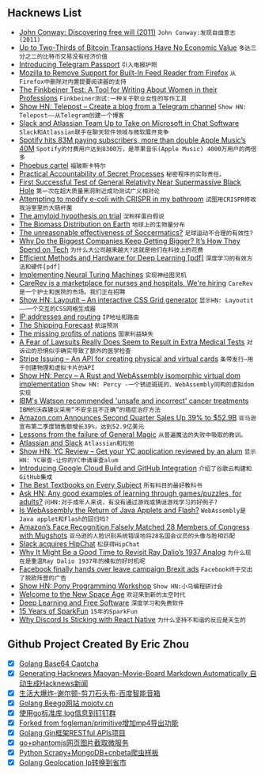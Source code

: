 ## Hacknews List


- [John Conway: Discovering free will (2011)](https://plus.maths.org/content/john-conway-discovering-free-will-part-i)  `John Conway:发现自由意志(2011)`
- [Up to Two-Thirds of Bitcoin Transactions Have No Economic Value](https://www.bloomberg.com/news/articles/2018-07-26/up-to-two-thirds-of-bitcoin-transactions-have-no-economic-value)  `多达三分之二的比特币交易没有经济价值`
- [Introducing Telegram Passport](https://telegram.org/blog/passport)  `引入电报护照`
- [Mozilla to Remove Support for Built-In Feed Reader from Firefox](https://www.bleepingcomputer.com/news/software/mozilla-to-remove-support-for-built-in-feed-reader-from-firefox/)  `从Firefox中删除对内置提要阅读器的支持`
- [The Finkbeiner Test: A Tool for Writing About Women in their Professions](http://www.lastwordonnothing.com/2017/10/26/the-finkbeiner-test-a-tool-for-writing-about-women-in-their-professions/)  `Finkbeiner测试:一种关于职业女性的写作工具`
- [Show HN: Telepost – Create a blog from a Telegram channel](https://telepost.io)  `Show HN: Telepost——从Telegram创建一个博客`
- [Slack and Atlassian Team Up to Take on Microsoft in Chat Software](https://www.bloomberg.com/news/articles/2018-07-26/slack-and-atlassian-team-up-to-take-on-microsoft-in-chat-software)  `Slack和Atlassian联手在聊天软件领域与微软展开竞争`
- [Spotify hits 83M paying subscribers, more than double Apple Music’s 40M](https://9to5mac.com/2018/07/26/spotify-paid-subscribers-q2-2018/?pushup=1)  `Spotify的付费用户达到8300万，是苹果音乐(Apple Music) 4000万用户的两倍多`
- [Phoebus cartel](https://en.wikipedia.org/wiki/Phoebus_cartel)  `福玻斯卡特尔`
- [Practical Accountability of Secret Processes](https://eprint.iacr.org/2018/697)  `秘密程序的实际责任。`
- [First Successful Test of General Relativity Near Supermassive Black Hole](https://www.eso.org/public/unitedkingdom/news/eso1825/?lang)  `第一次在超大质量黑洞附近成功测试广义相对论`
- [Attempting to modify e-coli with CRISPR in my bathroom](https://benjamin.computer/posts/2018-04-20-e-coli.html)  `试图用CRISPR修改我浴室里的大肠杆菌`
- [The amyloid hypothesis on trial](https://www.nature.com/articles/d41586-018-05719-4)  `淀粉样蛋白假说`
- [The Biomass Distribution on Earth](http://www.pnas.org/content/115/25/6506)  `地球上的生物量分布`
- [The unreasonable effectiveness of Soccermatics?](https://www.interaliamag.org/articles/david-sumpter-unreasonable-effectiveness-soccermatics/)  `足球运动不合理的有效性?`
- [Why Do the Biggest Companies Keep Getting Bigger? It’s How They Spend on Tech](https://www.wsj.com/articles/why-do-the-biggest-companies-keep-getting-bigger-its-how-they-spend-on-tech-1532610001)  `为什么大公司越来越大?这就是他们在科技上的花费`
- [Efficient Methods and Hardware for Deep Learning [pdf]](http://cs231n.stanford.edu/slides/2017/cs231n_2017_lecture15.pdf)  `深度学习的有效方法和硬件[pdf]`
- [Implementing Neural Turing Machines](https://arxiv.org/abs/1807.08518)  `实现神经图灵机`
- [CareRev is a marketplace for nurses and hospitals. We&#39;re hiring](https://www.carerev.com/careers)  `CareRev是一个护士和医院的市场。我们正在招聘`
- [Show HN: Layoutit – An interactive CSS Grid generator](http://layoutit.com/grid)  `显示HN: Layoutit——一个交互的CSS网格生成器`
- [IP addresses and routing](https://jvns.ca/blog/2018/07/24/ip-addresses-routing/)  `IP地址和路由`
- [The Shipping Forecast](https://99percentinvisible.org/episode/the-shipping-forecast/)  `航运预测`
- [The missing profits of nations](https://voxeu.org/article/missing-profits-nations)  `国家利益缺失`
- [A Fear of Lawsuits Really Does Seem to Result in Extra Medical Tests](https://www.nytimes.com/2018/07/23/upshot/malpractice-lawsuits-medical-costs.html)  `对诉讼的恐惧似乎确实导致了额外的医学检查`
- [Stripe Issuing – An API for creating physical and virtual cards](https://stripe.com/issuing)  `条带发行—用于创建物理和虚拟卡片的API`
- [Show HN: Percy – A Rust and WebAssembly isomorphic virtual dom implementation](https://github.com/chinedufn/percy)  `Show HN: Percy -一个锈迹斑斑的、WebAssembly同构的虚拟dom实现`
- [IBM&#39;s Watson recommended &#39;unsafe and incorrect&#39; cancer treatments](https://gizmodo.com/ibm-watson-reportedly-recommended-cancer-treatments-tha-1827868882)  `IBM的沃森建议采用“不安全且不正确”的癌症治疗方法`
- [Amazon.com Announces Second Quarter Sales Up 39% to $52.9B](http://phx.corporate-ir.net/phoenix.zhtml?c=97664&amp;p=irol-newsArticle&amp;ID=2360348)  `亚马逊宣布第二季度销售额增长39%，达到52.9亿美元`
- [Lessons from the failure of General Magic](https://www.fastcompany.com/90208070/7-design-lessons-from-silicon-valleys-most-important-failure)  `从普遍魔法的失败中吸取的教训。`
- [Atlassian and Slack](https://slackhq.com/atlassian-and-slack-partnership)  `Atlassian和松弛`
- [Show HN: YC Review – Get your YC application reviewed by an alum](https://ycreview.com/)  `显示HN: YC审查-让你的YC申请审查alum`
- [Introducing Google Cloud Build and GitHub Integration](https://blog.github.com/2018-07-26-simplify-your-ci-process/)  `介绍了谷歌云构建和GitHub集成`
- [The Best Textbooks on Every Subject](https://www.lesswrong.com/posts/xg3hXCYQPJkwHyik2/the-best-textbooks-on-every-subject)  `所有科目的最好教科书`
- [Ask HN: Any good examples of learning through games/puzzles, for adults?](item?id=17616937)  `问HN:对于成年人来说，有没有通过游戏或猜谜游戏学习的好例子?`
- [Is WebAssembly the Return of Java Applets and Flash?](https://words.steveklabnik.com/is-webassembly-the-return-of-java-applets-flash)  `WebAssembly是Java applet和Flash的回归吗?`
- [Amazon’s Face Recognition Falsely Matched 28 Members of Congress with Mugshots](https://www.aclu.org/blog/privacy-technology/surveillance-technologies/amazons-face-recognition-falsely-matched-28)  `亚马逊的人脸识别系统错误地将28名国会议员的头像与脸相匹配`
- [Slack acquires HipChat](https://twitter.com/stewart/status/1022574669151395840)  `松获得HipChat`
- [Why It Might Be a Good Time to Revisit Ray Dalio’s 1937 Analog](https://thefelderreport.com/2018/07/25/why-it-might-be-a-good-time-to-revisit-ray-dalios-1937-analog/)  `为什么现在是重温Ray Dalio 1937年的模拟的好时机呢`
- [Facebook finally hands over leave campaign Brexit ads](https://techcrunch.com/2018/07/26/facebook-finally-hands-over-leave-campaign-brexit-ads/)  `Facebook终于交出了脱欧阵营的广告`
- [Show HN: Pony Programming Workshop](https://github.com/aturley/pony-workshop)  `Show HN:小马编程研讨会`
- [Welcome to the New Space Age](https://www.bloomberg.com/news/features/2018-07-26/welcome-to-the-new-space-age)  `欢迎来到新的太空时代`
- [Deep Learning and Free Software](https://lwn.net/SubscriberLink/760142/c328ef70b2d47794/)  `深度学习和免费软件`
- [15 Years of SparkFun](https://www.sparkfun.com/news/2571)  `15年的SparkFun`
- [Why Discord Is Sticking with React Native](https://blog.discordapp.com/why-discord-is-sticking-with-react-native-ccc34be0d427)  `为什么坚持不和谐的反应是天生的`

## Github Project Created By Eric Zhou

- [x] [Golang Base64 Captcha](https://github.com/mojocn/base64Captcha)
- [x] [Generating Hacknews Maoyan-Movie-Board Markdown Automatically 自动生成Hacknews新闻](https://github.com/dejavuzhou/md-genie)
- [x] [生活大爆炸-谢尔顿-剪刀石头布-百度智能音箱](https://github.com/mojocn/dueros-bang-game)
- [x] [Golang Beego网站 mojotv.cn](https://github.com/mojocn/www.mojotv.cn)
- [x] [使用go标准库,log信息到钉钉群](https://github.com/mojocn/dooger)
- [x] [Forked from fogleman/primitive增加mp4导出功能](https://github.com/mojocn/primitive)
- [x] [Golang Gin框架RESTful APIs项目](https://github.com/JJJJJJJerk/ezier-golang-web-api-framework)
- [x] [go+phantomjs网页图片截取微服务](https://github.com/mojocn/screen_shot)
- [x] [Python Scrapy+MongoDB+cnbeta爬虫样板](https://github.com/mojocn/scrapy_mongodb_boilerplate_cnbeta)
- [x] [Golang Geolocation Ip转换到省市](https://github.com/mojocn/ip2location)